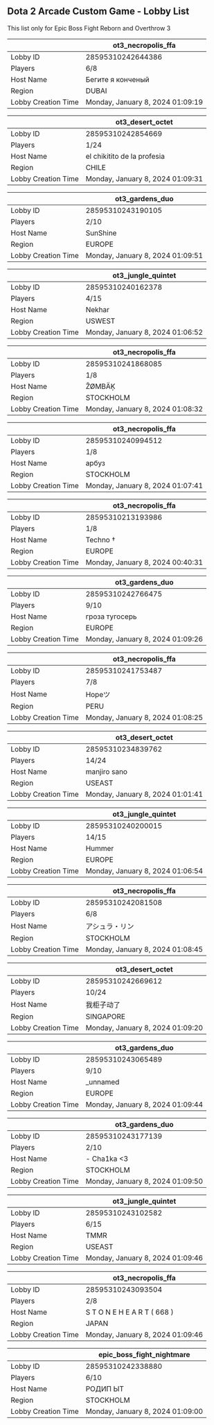## Dota 2 Arcade Custom Game - Lobby List

This list only for Epic Boss Fight Reborn and Overthrow 3

|  | ot3_necropolis_ffa |
| ------ | ------ |
| Lobby ID | 28595310242644386 |
| Players | 6/8 |
| Host Name | Бегите я конченый |
| Region | DUBAI |
| Lobby Creation Time | Monday, January 8, 2024 01:09:19 |


|  | ot3_desert_octet |
| ------ | ------ |
| Lobby ID | 28595310242854669 |
| Players | 1/24 |
| Host Name | el chikitito de la profesia |
| Region | CHILE |
| Lobby Creation Time | Monday, January 8, 2024 01:09:31 |


|  | ot3_gardens_duo |
| ------ | ------ |
| Lobby ID | 28595310243190105 |
| Players | 2/10 |
| Host Name | SunShine |
| Region | EUROPE |
| Lobby Creation Time | Monday, January 8, 2024 01:09:51 |


|  | ot3_jungle_quintet |
| ------ | ------ |
| Lobby ID | 28595310240162378 |
| Players | 4/15 |
| Host Name | Nekhar |
| Region | USWEST |
| Lobby Creation Time | Monday, January 8, 2024 01:06:52 |


|  | ot3_necropolis_ffa |
| ------ | ------ |
| Lobby ID | 28595310241868085 |
| Players | 1/8 |
| Host Name | ŽØMBÄĶ |
| Region | STOCKHOLM |
| Lobby Creation Time | Monday, January 8, 2024 01:08:32 |


|  | ot3_necropolis_ffa |
| ------ | ------ |
| Lobby ID | 28595310240994512 |
| Players | 1/8 |
| Host Name | арбуз |
| Region | STOCKHOLM |
| Lobby Creation Time | Monday, January 8, 2024 01:07:41 |


|  | ot3_necropolis_ffa |
| ------ | ------ |
| Lobby ID | 28595310213193986 |
| Players | 1/8 |
| Host Name | Techno † |
| Region | EUROPE |
| Lobby Creation Time | Monday, January 8, 2024 00:40:31 |


|  | ot3_gardens_duo |
| ------ | ------ |
| Lobby ID | 28595310242766475 |
| Players | 9/10 |
| Host Name | гроза тугосерь |
| Region | EUROPE |
| Lobby Creation Time | Monday, January 8, 2024 01:09:26 |


|  | ot3_necropolis_ffa |
| ------ | ------ |
| Lobby ID | 28595310241753487 |
| Players | 7/8 |
| Host Name | Hopeツ |
| Region | PERU |
| Lobby Creation Time | Monday, January 8, 2024 01:08:25 |


|  | ot3_desert_octet |
| ------ | ------ |
| Lobby ID | 28595310234839762 |
| Players | 14/24 |
| Host Name | manjiro sano |
| Region | USEAST |
| Lobby Creation Time | Monday, January 8, 2024 01:01:41 |


|  | ot3_jungle_quintet |
| ------ | ------ |
| Lobby ID | 28595310240200015 |
| Players | 14/15 |
| Host Name | Hummer |
| Region | EUROPE |
| Lobby Creation Time | Monday, January 8, 2024 01:06:54 |


|  | ot3_necropolis_ffa |
| ------ | ------ |
| Lobby ID | 28595310242081508 |
| Players | 6/8 |
| Host Name | アシュラ・リン |
| Region | STOCKHOLM |
| Lobby Creation Time | Monday, January 8, 2024 01:08:45 |


|  | ot3_desert_octet |
| ------ | ------ |
| Lobby ID | 28595310242669612 |
| Players | 10/24 |
| Host Name | 我柜子动了 |
| Region | SINGAPORE |
| Lobby Creation Time | Monday, January 8, 2024 01:09:20 |


|  | ot3_gardens_duo |
| ------ | ------ |
| Lobby ID | 28595310243065489 |
| Players | 9/10 |
| Host Name | _unnamed |
| Region | EUROPE |
| Lobby Creation Time | Monday, January 8, 2024 01:09:44 |


|  | ot3_gardens_duo |
| ------ | ------ |
| Lobby ID | 28595310243177139 |
| Players | 2/10 |
| Host Name | - Cha1ka <3 |
| Region | STOCKHOLM |
| Lobby Creation Time | Monday, January 8, 2024 01:09:50 |


|  | ot3_jungle_quintet |
| ------ | ------ |
| Lobby ID | 28595310243102582 |
| Players | 6/15 |
| Host Name | TMMR |
| Region | USEAST |
| Lobby Creation Time | Monday, January 8, 2024 01:09:46 |


|  | ot3_necropolis_ffa |
| ------ | ------ |
| Lobby ID | 28595310243093504 |
| Players | 2/8 |
| Host Name | S T O N E H E A R T ( 668 ) |
| Region | JAPAN |
| Lobby Creation Time | Monday, January 8, 2024 01:09:46 |


|  | epic_boss_fight_nightmare |
| ------ | ------ |
| Lobby ID | 28595310242338880 |
| Players | 6/10 |
| Host Name | РОДИП ЫТ |
| Region | STOCKHOLM |
| Lobby Creation Time | Monday, January 8, 2024 01:09:00 |


